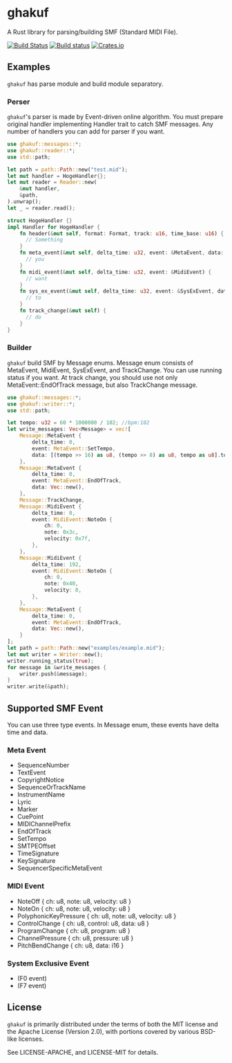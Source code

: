 ghakuf
======

A Rust library for parsing/building SMF (Standard MIDI File).

[![Build Status](https://travis-ci.org/acknak/ghakuf.svg?branch=master)](https://travis-ci.org/acknak/ghakuf)
[![Build status](https://ci.appveyor.com/api/projects/status/r364l2347q7wf4l0?svg=true)](https://ci.appveyor.com/project/acknak/ghakuf)
[![Crates.io](https://img.shields.io/crates/v/ghakuf.svg)](https://crates.io/crates/ghakuf)

## Examples

`ghakuf` has parse module and build module separatory.

### Perser

`ghakuf`'s parser is made by Event-driven online algorithm. You must prepare original handler implementing Handler trait to catch SMF messages. Any number of handlers you can add for parser if you want.

```rust
use ghakuf::messages::*;
use ghakuf::reader::*;
use std::path;

let path = path::Path::new("test.mid");
let mut handler = HogeHandler{};
let mut reader = Reader::new(
    &mut handler,
    &path,
).unwrap();
let _ = reader.read();

struct HogeHandler {}
impl Handler for HogeHandler {
    fn header(&mut self, format: Format, track: u16, time_base: u16) {
      // Something
    }
    fn meta_event(&mut self, delta_time: u32, event: &MetaEvent, data: &Vec<u8>) {
      // you
    }
    fn midi_event(&mut self, delta_time: u32, event: &MidiEvent) {
      // want
    }
    fn sys_ex_event(&mut self, delta_time: u32, event: &SysExEvent, data: &Vec<u8>) {
      // to
    }
    fn track_change(&mut self) {
      // do
    }
}
```

### Builder

`ghakuf` build SMF by Message enums. Message enum consists of MetaEvent, MidiEvent, SysExEvent, and TrackChange. You can use running status if you want. At track change, you should use not only MetaEvent::EndOfTrack message, but also TrackChange message.

```rust
use ghakuf::messages::*;
use ghakuf::writer::*;
use std::path;

let tempo: u32 = 60 * 1000000 / 102; //bpm:102
let write_messages: Vec<Message> = vec![
    Message::MetaEvent {
        delta_time: 0,
        event: MetaEvent::SetTempo,
        data: [(tempo >> 16) as u8, (tempo >> 8) as u8, tempo as u8].to_vec(),
    },
    Message::MetaEvent {
        delta_time: 0,
        event: MetaEvent::EndOfTrack,
        data: Vec::new(),
    },
    Message::TrackChange,
    Message::MidiEvent {
        delta_time: 0,
        event: MidiEvent::NoteOn {
            ch: 0,
            note: 0x3c,
            velocity: 0x7f,
        },
    },
    Message::MidiEvent {
        delta_time: 192,
        event: MidiEvent::NoteOn {
            ch: 0,
            note: 0x40,
            velocity: 0,
        },
    },
    Message::MetaEvent {
        delta_time: 0,
        event: MetaEvent::EndOfTrack,
        data: Vec::new(),
    }
];
let path = path::Path::new("examples/example.mid");
let mut writer = Writer::new();
writer.running_status(true);
for message in &write_messages {
    writer.push(&message);
}
writer.write(&path);
```

## Supported SMF Event

You can use three type events. In Message enum, these events have delta time and data.

### Meta Event

* SequenceNumber
* TextEvent
* CopyrightNotice
* SequenceOrTrackName
* InstrumentName
* Lyric
* Marker
* CuePoint
* MIDIChannelPrefix
* EndOfTrack
* SetTempo
* SMTPEOffset
* TimeSignature
* KeySignature
* SequencerSpecificMetaEvent

### MIDI Event

* NoteOff { ch: u8, note: u8, velocity: u8 }
* NoteOn { ch: u8, note: u8, velocity: u8 }
* PolyphonicKeyPressure { ch: u8, note: u8, velocity: u8 }
* ControlChange { ch: u8, control: u8, data: u8 }
* ProgramChange { ch: u8, program: u8 }
* ChannelPressure { ch: u8, pressure: u8 }
* PitchBendChange { ch: u8, data: i16 }

### System Exclusive Event

* (F0 event)
* (F7 event)

## License

`ghakuf` is primarily distributed under the terms of both the MIT license and the Apache License (Version 2.0), with portions covered by various BSD-like licenses.

See LICENSE-APACHE, and LICENSE-MIT for details.
